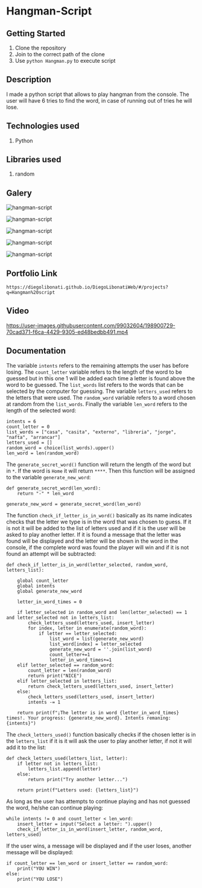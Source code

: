 # Hangman-Script

## Getting Started

1. Clone the repository
2. Join to the correct path of the clone
3. Use `python Hangman.py` to execute script

## Description

I made a python script that allows to play hangman from the console. The user will have 6 tries to find the word, in case of running out of tries he will lose.

## Technologies used

1. Python

## Libraries used

1. random

## Galery

![hangman-script](https://raw.githubusercontent.com/DiegoLibonati/DiegoLibonatiWeb/main/data/projects/Python/Imagenes/hangman-0.jpg)

![hangman-script](https://raw.githubusercontent.com/DiegoLibonati/DiegoLibonatiWeb/main/data/projects/Python/Imagenes/hangman-1.jpg)

![hangman-script](https://raw.githubusercontent.com/DiegoLibonati/DiegoLibonatiWeb/main/data/projects/Python/Imagenes/hangman-2.jpg)

![hangman-script](https://raw.githubusercontent.com/DiegoLibonati/DiegoLibonatiWeb/main/data/projects/Python/Imagenes/hangman-3.jpg)

![hangman-script](https://raw.githubusercontent.com/DiegoLibonati/DiegoLibonatiWeb/main/data/projects/Python/Imagenes/hangman-4.jpg)

## Portfolio Link

`https://diegolibonati.github.io/DiegoLibonatiWeb/#/projects?q=Hangman%20script`

## Video

https://user-images.githubusercontent.com/99032604/198900729-70cad371-f6ca-4429-9305-ed48bedbb491.mp4

## Documentation

The variable `intents` refers to the remaining attempts the user has before losing. The `count_letter` variable refers to the length of the word to be guessed but in this one 1 will be added each time a letter is found above the word to be guessed. The `list_words` list refers to the words that can be selected by the computer for guessing. The variable `letters_used` refers to the letters that were used. The `random_word` variable refers to a word chosen at random from the `list_words`. Finally the variable `len_word` refers to the length of the selected word:

```
intents = 6
count_letter = 0
list_words = ["casa", "casita", "externo", "libreria", "jorge", "nafta", "arrancar"]
letters_used = []
random_word = choice(list_words).upper()
len_word = len(random_word)
```

The `generate_secret_word()` function will return the length of the word but in `*`. If the word is `Home` it will return `****`. Then this function will be assigned to the variable `generate_new_word`:

```
def generate_secret_word(len_word):
    return "-" * len_word

generate_new_word = generate_secret_word(len_word)
```

The function `check_if_letter_is_in_word()` basically as its name indicates checks that the letter we type is in the word that was chosen to guess. If it is not it will be added to the list of letters used and if it is the user will be asked to play another letter. If it is found a message that the letter was found will be displayed and the letter will be shown in the word in the console, if the complete word was found the player will win and if it is not found an attempt will be subtracted:

```
def check_if_letter_is_in_word(letter_selected, random_word, letters_list):

    global count_letter
    global intents
    global generate_new_word

    letter_in_word_times = 0

    if letter_selected in random_word and len(letter_selected) == 1 and letter_selected not in letters_list:
        check_letters_used(letters_used, insert_letter)
        for index, letter in enumerate(random_word):
            if letter == letter_selected:
                list_word = list(generate_new_word)
                list_word[index] = letter_selected
                generate_new_word = ''.join(list_word)
                count_letter+=1
                letter_in_word_times+=1
    elif letter_selected == random_word:
        count_letter = len(random_word)
        return print("NICE")
    elif letter_selected in letters_list:
        return check_letters_used(letters_used, insert_letter)
    else:
        check_letters_used(letters_used, insert_letter)
        intents -= 1

    return print(f"¡The letter is in word {letter_in_word_times} times!. Your progress: {generate_new_word}. Intents remaning: {intents}")
```

The `check_letters_used()` function basically checks if the chosen letter is in the `letters_list` if it is it will ask the user to play another letter, if not it will add it to the list:

```
def check_letters_used(letters_list, letter):
    if letter not in letters_list:
        letters_list.append(letter)
    else:
        return print("Try another letter...")

    return print(f"Letters used: {letters_list}")
```

As long as the user has attempts to continue playing and has not guessed the word, he/she can continue playing:

```
while intents != 0 and count_letter < len_word:
    insert_letter = input("Select a letter: ").upper()
    check_if_letter_is_in_word(insert_letter, random_word, letters_used)
```

If the user wins, a message will be displayed and if the user loses, another message will be displayed:

```
if count_letter == len_word or insert_letter == random_word:
    print("YOU WIN")
else:
    print("YOU LOSE")
```
